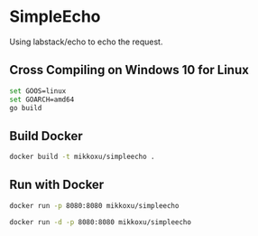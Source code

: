 # SimpleEcho

Using labstack/echo to echo the request.

## Cross Compiling on Windows 10 for Linux

```bash
set GOOS=linux
set GOARCH=amd64
go build
```

## Build Docker

```bash
docker build -t mikkoxu/simpleecho .
```

## Run with Docker

```bash
docker run -p 8080:8080 mikkoxu/simpleecho
```

```bash
docker run -d -p 8080:8080 mikkoxu/simpleecho
```
